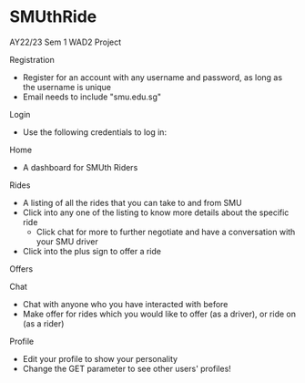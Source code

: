 # SMUthRide
AY22/23 Sem 1 WAD2 Project

Registration
- Register for an account with any username and password, as long as the username is unique
- Email needs to include "smu.edu.sg"

Login
- Use the following credentials to log in:

Home 
- A dashboard for SMUth Riders 

Rides 
- A listing of all the rides that you can take to and from SMU 
- Click into any one of the listing to know more details about the specific ride 
    - Click chat for more to further negotiate and have a conversation with your SMU driver
- Click into the plus sign to offer a ride

Offers 

Chat
- Chat with anyone who you have interacted with before 
- Make offer for rides which you would like to offer (as a driver), or ride on (as a rider)

Profile
- Edit your profile to show your personality 
- Change the GET parameter to see other users' profiles! 